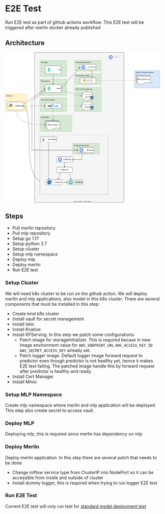# E2E Test

Run E2E test as part of github actions workflow. This E2E test will be triggered after merlin docker already published

## Architecture

![architecture](../diagrams/e2e-architecture.drawio.svg)

## Steps

- Pull merlin repository
- Pull mlp repository
- Setup go 1.17
- Setup python 3.7
- Setup cluster
- Setup mlp namespace
- Deploy mlp
- Deploy merlin
- Run E2E test

### Setup Cluster

We will need k8s cluster to be run on the github action. We will deploy merlin and mlp applications, also model in this k8s cluster. There are several components that must be installed in this step:

- Create kind k8s cluster
- Install vault for secret management
- Install Istio
- Install Knative
- Install KFServing. In this step we patch some configurations:
  - Patch image for storageInitializer. This is required becase in new image environment value for `AWS_ENDPOINT_URL` `AWS_ACCESS_KEY_ID` `AWS_SECRET_ACCESS_KEY` already set.
  - Patch logger image. Default logger image forward request to predictor even though predictor is not healthy yet, hence it makes E2E test failing. The patched image handle this by forward request after predictor is healthy and ready.
- Install Cert Manager
- Install Minio

### Setup MLP Namespace

Create mlp namespace where merlin and mlp application will be deployed. This step also create secret to access vault.

### Deploy MLP

Deploying mlp, this is required since merlin has dependency on mlp

### Deploy Merlin

Deploy merlin application. In this step there are several patch that needs to be done

- Change mlflow service type from ClusterIP into NodePort so it can be accessible from inside and outside of cluster
- Install dummy logger, this is required when trying to run logger E2E test

### Run E2E Test

Current E2E test will only run test for [standard model deployment test](../../python/sdk/test/integration_test.py)

<!-- TODO: -->
<!-- E2E for pyfunc_integration_test.py is not executed yet, because of currently Pyfunc builder only support google cloud storage -->
<!-- Add capability to use another storage provider outside GCP like S3 -->
